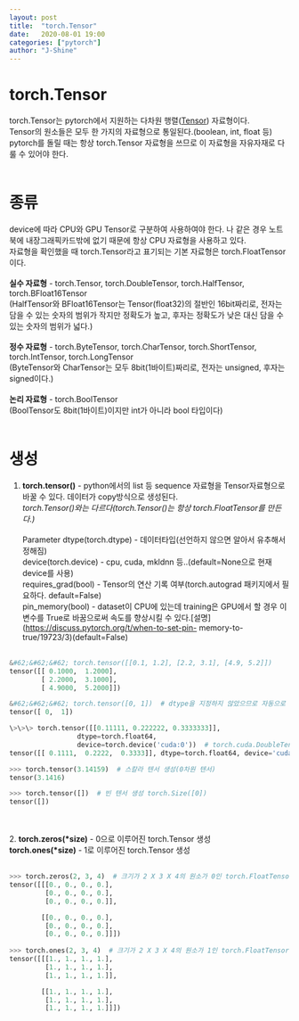 ```yaml
---
layout: post
title:  "torch.Tensor"
date:   2020-08-01 19:00
categories: ["pytorch"]
author: "J-Shine"
---
```


# torch.Tensor
torch.Tensor는 pytorch에서 지원하는 다차원 행렬([Tensor]()) 자료형이다.<br>
Tensor의 원소들은 모두 한 가지의 자료형으로 통일된다.(boolean, int, float 등)<br>
pytorch를 돌릴 때는 항상 torch.Tensor 자료형을 쓰므로 이 자료형을 자유자재로 다룰 수 있어야 한다.<br><br>

# 종류
device에 따라 CPU와 GPU Tensor로 구분하여 사용하여야 한다. 나 같은 경우 노트북에 내장그래픽카드밖에 없기 때문에 항상 CPU 자료형을 사용하고 있다.<br>
자료형을 확인했을 때 torch.Tensor라고 표기되는 기본 자료형은 torch.FloatTensor이다.<br><br>
**실수 자료형** - torch.Tensor, torch.DoubleTensor, torch.HalfTensor, torch.BFloat16Tensor<br>
(HalfTensor와 BFloat16Tensor는 Tensor(float32)의 절반인 16bit짜리로, 전자는 담을 수 있는 숫자의 범위가 작지만 정확도가 높고, 후자는 정확도가 낮은 대신 담을 수 있는 숫자의 범위가 넓다.)<br><br>
**정수 자료형** - torch.ByteTensor, torch.CharTensor, torch.ShortTensor, torch.IntTensor, torch.LongTensor<br>
(ByteTensor와 CharTensor는 모두 8bit(1바이트)짜리로, 전자는 unsigned, 후자는 signed이다.)<br><br>
**논리 자료형** - torch.BoolTensor<br>
(BoolTensor도 8bit(1바이트)이지만 int가 아니라 bool 타입이다)<br><br>

# 생성
1. **torch.tensor()** - python에서의 list 등 sequence 자료형을 Tensor자료형으로 바꿀 수 있다. 데이터가 copy방식으로 생성된다.<br>
*torch.Tensor()와는 다르다(torch.Tensor()는 항상 torch.FloatTensor를 만든다.)*<br><br>
Parameter
  dtype(torch.dtype) - 데이터타입(선언하지 않으면 알아서 유추해서 정해짐)<br>
  device(torch.device) - cpu, cuda, mkldnn 등..(default=None으로 현재 device를 사용)<br>
  requires_grad(bool) - Tensor의 연산 기록 여부(torch.autograd 패키지에서 필요하다. default=False)<br>
  pin_memory(bool) - dataset이 CPU에 있는데 training은 GPU에서 할 경우 이 변수를 True로 바꿈으로써 속도를 향상시킬 수 있다.[설명](https://discuss.pytorch.org/t/when-to-set-pin- 
  memory-to-true/19723/3)(default=False)<br><br>
```python  
&#62;&#62;&#62; torch.tensor([[0.1, 1.2], [2.2, 3.1], [4.9, 5.2]])
tensor([[ 0.1000,  1.2000],
        [ 2.2000,  3.1000],
        [ 4.9000,  5.2000]])

&#62;&#62;&#62; torch.tensor([0, 1])  # dtype을 지정하지 않았으므로 자동으로 유추해서 정해진다.
tensor([ 0,  1])

\>\>\> torch.tensor([[0.11111, 0.222222, 0.3333333]],
                 dtype=torch.float64,
                 device=torch.device('cuda:0'))  # torch.cuda.DoubleTensor 생성
tensor([[ 0.1111,  0.2222,  0.3333]], dtype=torch.float64, device='cuda:0')

>>> torch.tensor(3.14159)  # 스칼라 텐서 생성(0차원 텐서)
tensor(3.1416)

>>> torch.tensor([])  # 빈 텐서 생성 torch.Size([0])
tensor([])
```
<br><br>
2. **torch.zeros(\*size)** - 0으로 이루어진 torch.Tensor 생성 <br>
   **torch.ones(\*size)** - 1로 이루어진 torch.Tensor 생성 <br><br>
```python
>>> torch.zeros(2, 3, 4)  # 크기가 2 X 3 X 4의 원소가 0인 torch.FloatTensor 생성
tensor([[[0., 0., 0., 0.],
         [0., 0., 0., 0.],
         [0., 0., 0., 0.]],

        [[0., 0., 0., 0.],
         [0., 0., 0., 0.],
         [0., 0., 0., 0.]]])
         
>>> torch.ones(2, 3, 4)  # 크기가 2 X 3 X 4의 원소가 1인 torch.FloatTensor 생성
tensor([[[1., 1., 1., 1.],
         [1., 1., 1., 1.],
         [1., 1., 1., 1.]],

        [[1., 1., 1., 1.],
         [1., 1., 1., 1.],
         [1., 1., 1., 1.]]])
```
